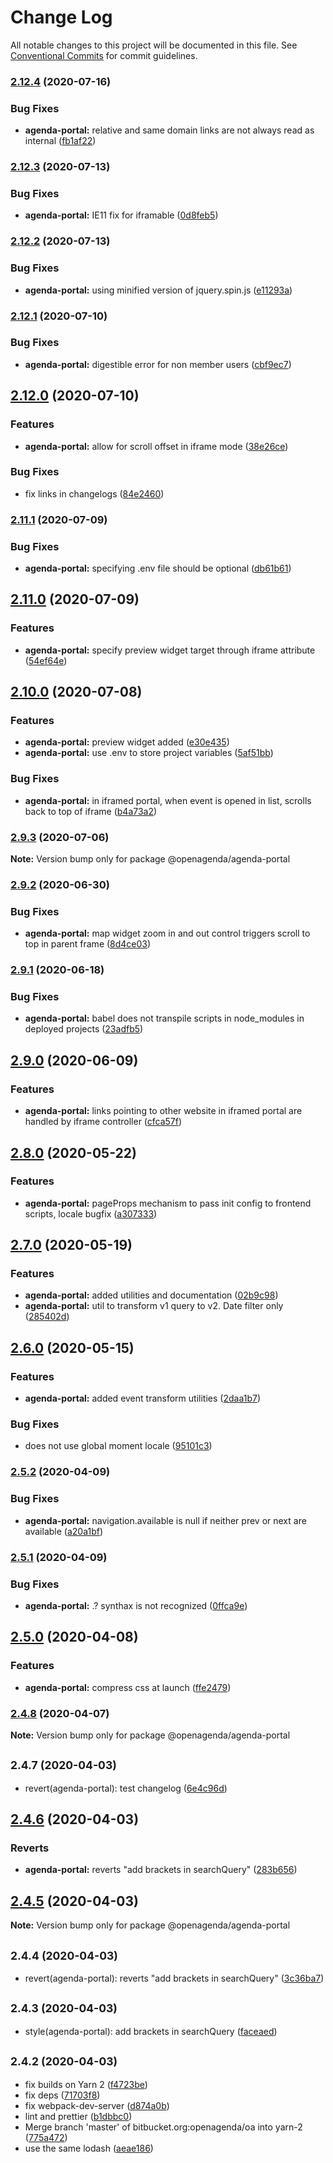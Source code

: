 # Change Log

All notable changes to this project will be documented in this file.
See [Conventional Commits](https://conventionalcommits.org) for commit guidelines.

### [2.12.4](https://bitbucket.org/openagenda/oa/branches/compare/@openagenda/agenda-portal@2.12.4..@openagenda/agenda-portal@2.12.3) (2020-07-16)


### Bug Fixes

* **agenda-portal:** relative and same domain links are not always read as internal ([fb1af22](https://bitbucket.org/openagenda/oa/commits/fb1af22e9a8bf660173346201f368a28fd5525bd))



### [2.12.3](https://bitbucket.org/openagenda/oa/branches/compare/@openagenda/agenda-portal@2.12.3..@openagenda/agenda-portal@2.12.2) (2020-07-13)


### Bug Fixes

* **agenda-portal:** IE11 fix for iframable ([0d8feb5](https://bitbucket.org/openagenda/oa/commits/0d8feb5413afddb6aee44c33b572229e59d61506))



### [2.12.2](https://bitbucket.org/openagenda/oa/branches/compare/@openagenda/agenda-portal@2.12.2..@openagenda/agenda-portal@2.12.1) (2020-07-13)


### Bug Fixes

* **agenda-portal:** using minified version of jquery.spin.js ([e11293a](https://bitbucket.org/openagenda/oa/commits/e11293a920a763373feb54f014c6e4839fa62002))



### [2.12.1](https://bitbucket.org/openagenda/oa/branches/compare/@openagenda/agenda-portal@2.12.1..@openagenda/agenda-portal@2.12.0) (2020-07-10)


### Bug Fixes

* **agenda-portal:** digestible error for non member users ([cbf9ec7](https://bitbucket.org/openagenda/oa/commits/cbf9ec73a1662e9d6e94b7692229fed43f415a22))



## [2.12.0](https://bitbucket.org/openagenda/oa/branches/compare/@openagenda/agenda-portal@2.12.0..@openagenda/agenda-portal@2.11.1) (2020-07-10)


### Features

* **agenda-portal:** allow for scroll offset in iframe mode ([38e26ce](https://bitbucket.org/openagenda/oa/commits/38e26ce16a11109c967745859c7fd80d53870662))


### Bug Fixes

* fix links in changelogs ([84e2460](https://bitbucket.org/openagenda/oa/commits/84e24609981f4ee3bb9e34ef52109d74abe97a62))



### [2.11.1](https://bitbucket.org/openagenda/oa/branches/compare/@openagenda/agenda-portal@2.11.1..@openagenda/agenda-portal@2.11.0) (2020-07-09)


### Bug Fixes

* **agenda-portal:** specifying .env file should be optional ([db61b61](https://bitbucket.org/openagenda/oa/commits/db61b61ba52d5e7d2b42f50c810dbbf3af17dd7f))



## [2.11.0](https://bitbucket.org/openagenda/oa/branches/compare/@openagenda/agenda-portal@2.11.0..@openagenda/agenda-portal@2.10.0) (2020-07-09)


### Features

* **agenda-portal:** specify preview widget target through iframe attribute ([54ef64e](https://bitbucket.org/openagenda/oa/commits/54ef64ee2afcd9862056229a961050a382a861bd))



## [2.10.0](https://bitbucket.org/openagenda/oa/branches/compare/@openagenda/agenda-portal@2.10.0..@openagenda/agenda-portal@2.9.3) (2020-07-08)


### Features

* **agenda-portal:** preview widget added ([e30e435](https://bitbucket.org/openagenda/oa/commits/e30e4351446d636328e41af2ec43d33ca6113092))
* **agenda-portal:** use .env to store project variables ([5af51bb](https://bitbucket.org/openagenda/oa/commits/5af51bb7347b78c813a2dd21eabbafda4a7a1bdc))


### Bug Fixes

* **agenda-portal:** in iframed portal, when event is opened in list, scrolls back to top of iframe ([b4a73a2](https://bitbucket.org/openagenda/oa/commits/b4a73a228e02369af4a3499335cfd337a7adea54))



### [2.9.3](https://bitbucket.org/openagenda/oa/branches/compare/@openagenda/agenda-portal@2.9.3..@openagenda/agenda-portal@2.9.2) (2020-07-06)

**Note:** Version bump only for package @openagenda/agenda-portal





### [2.9.2](https://bitbucket.org/openagenda/oa/branches/compare/@openagenda/agenda-portal@2.9.2..@openagenda/agenda-portal@2.9.1) (2020-06-30)


### Bug Fixes

* **agenda-portal:** map widget zoom in and out control triggers scroll to top in parent frame ([8d4ce03](https://bitbucket.org/openagenda/oa/commits/8d4ce03919b2777f7fb72a09bbe3f51173de64a3))



### [2.9.1](https://bitbucket.org/openagenda/oa/branches/compare/@openagenda/agenda-portal@2.9.1..@openagenda/agenda-portal@2.9.0) (2020-06-18)


### Bug Fixes

* **agenda-portal:** babel does not transpile scripts in node_modules in deployed projects ([23adfb5](https://bitbucket.org/openagenda/oa/commits/23adfb50112b1e511a1c2567e9755816b9cb799d))



## [2.9.0](https://bitbucket.org/openagenda/oa/branches/compare/@openagenda/agenda-portal@2.9.0..@openagenda/agenda-portal@2.8.0) (2020-06-09)


### Features

* **agenda-portal:** links pointing to other website in iframed portal are handled by iframe controller ([cfca57f](https://bitbucket.org/openagenda/oa/commits/cfca57f30a76e7b8d00b031ca185b545f22976d9))



## [2.8.0](https://bitbucket.org/openagenda/oa/branches/compare/@openagenda/agenda-portal@2.8.0..@openagenda/agenda-portal@2.7.0) (2020-05-22)


### Features

* **agenda-portal:** pageProps mechanism to pass init config to frontend scripts, locale bugfix ([a307333](https://bitbucket.org/openagenda/oa/commits/a3073333b6f2725ea89654f37b23e71486885b57))



## [2.7.0](https://bitbucket.org/openagenda/oa/branches/compare/@openagenda/agenda-portal@2.7.0..@openagenda/agenda-portal@2.6.0) (2020-05-19)


### Features

* **agenda-portal:** added utilities and documentation ([02b9c98](https://bitbucket.org/openagenda/oa/commits/02b9c9863d53aa0f9934ea5d1971440df71cf85a))
* **agenda-portal:** util to transform v1 query to v2. Date filter only ([285402d](https://bitbucket.org/openagenda/oa/commits/285402d1ee1eabee605ed90112e4aea129750eaa))



## [2.6.0](https://bitbucket.org/openagenda/oa/branches/compare/@openagenda/agenda-portal@2.6.0..@openagenda/agenda-portal@2.5.2) (2020-05-15)


### Features

* **agenda-portal:** added event transform utilities ([2daa1b7](https://bitbucket.org/openagenda/oa/commits/2daa1b75d25b72e8b0c9960b7b460c0874e8a40e))


### Bug Fixes

* does not use global moment locale ([95101c3](https://bitbucket.org/openagenda/oa/commits/95101c3bade5aa224003d3ec716571548aeb0d97))



### [2.5.2](https://bitbucket.org/openagenda/oa/branches/compare/@openagenda/agenda-portal@2.5.2..@openagenda/agenda-portal@2.5.1) (2020-04-09)


### Bug Fixes

* **agenda-portal:** navigation.available is null if neither prev or next are available ([a20a1bf](https://bitbucket.org/openagenda/oa/commits/a20a1bfb90935f310c63dd8760c0a69f54664a15))



### [2.5.1](https://bitbucket.org/openagenda/oa/branches/compare/@openagenda/agenda-portal@2.5.1..@openagenda/agenda-portal@2.5.0) (2020-04-09)


### Bug Fixes

* **agenda-portal:** .? synthax is not recognized ([0ffca9e](https://bitbucket.org/openagenda/oa/commits/0ffca9eab350e5c6bfcd9ed3de47df90ff2f0071))



## [2.5.0](https://bitbucket.org/openagenda/oa/branches/compare/@openagenda/agenda-portal@2.5.0..@openagenda/agenda-portal@2.4.8) (2020-04-08)


### Features

* **agenda-portal:** compress css at launch ([ffe2479](https://bitbucket.org/openagenda/oa/commits/ffe2479e010bde6a1589964c46cb7769453e5836))



### [2.4.8](https://bitbucket.org/openagenda/oa/branches/compare/@openagenda/agenda-portal@2.4.8..@openagenda/agenda-portal@2.4.7) (2020-04-07)

**Note:** Version bump only for package @openagenda/agenda-portal





## <small>2.4.7 (2020-04-03)</small>

* revert(agenda-portal): test changelog ([6e4c96d](https://bitbucket.org/openagenda/oa/commits/6e4c96d))





## [2.4.6](https://bitbucket.org/openagenda/oa/branches/compare/@openagenda/agenda-portal@2.4.6..@openagenda/agenda-portal@2.4.5) (2020-04-03)


### Reverts

* **agenda-portal:** reverts "add brackets in searchQuery" ([283b656](https://bitbucket.org/openagenda/oa/commits/283b656777f40f14c28310070f645b4604e6b1a5))





## [2.4.5](https://bitbucket.org/openagenda/oa/branches/compare/@openagenda/agenda-portal@2.4.5..@openagenda/agenda-portal@2.4.4) (2020-04-03)

**Note:** Version bump only for package @openagenda/agenda-portal





## <small>2.4.4 (2020-04-03)</small>

* revert(agenda-portal): reverts "add brackets in searchQuery" ([3c36ba7](https://bitbucket.org/openagenda/oa/commits/3c36ba7))





## <small>2.4.3 (2020-04-03)</small>

* style(agenda-portal): add brackets in searchQuery ([faceaed](https://bitbucket.org/openagenda/oa/commits/faceaed))





## <small>2.4.2 (2020-04-03)</small>

* fix builds on Yarn 2 ([f4723be](https://bitbucket.org/openagenda/oa/commits/f4723be))
* fix deps ([71703f8](https://bitbucket.org/openagenda/oa/commits/71703f8))
* fix webpack-dev-server ([d874a0b](https://bitbucket.org/openagenda/oa/commits/d874a0b))
* lint and prettier ([b1dbbc0](https://bitbucket.org/openagenda/oa/commits/b1dbbc0))
* Merge branch 'master' of bitbucket.org:openagenda/oa into yarn-2 ([775a472](https://bitbucket.org/openagenda/oa/commits/775a472))
* use the same lodash ([aeae186](https://bitbucket.org/openagenda/oa/commits/aeae186))

